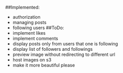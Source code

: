 ##Implemented:
  - authorization
  - managing posts
  - following users
##ToDo:
  - implement likes
  - implement comments
  - display posts only from users that one is following
  - display list of followers and followings
  - preview image without redirecting to different url
  - host images on s3
  - make it more beautiful please
